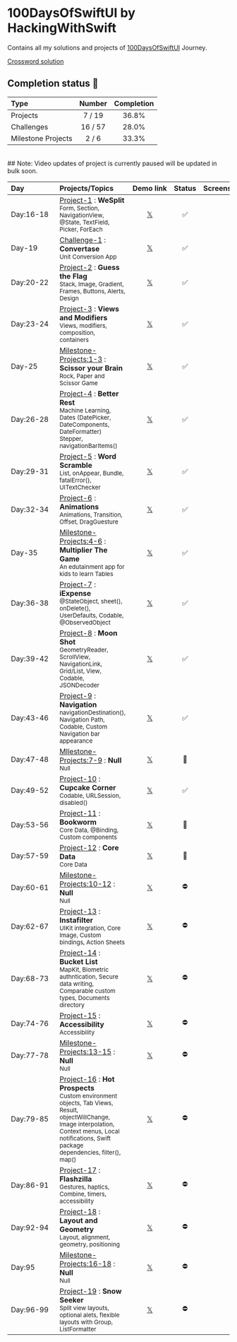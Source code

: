 # 100DaysOfSwiftUI by HackingWithSwift

Contains all my solutions and projects of [100DaysOfSwiftUI](https://www.hackingwithswift.com/100/swiftui) Journey.

[Crossword solution](/15-wordsearch.pdf)

## Completion status 🔸

| Type               |  Number  | Completion |
|:-------------------|:--------:|:----------:|
| Projects           |  7 / 19  |   36.8%    |
| Challenges         | 16 / 57  |   28.0%    |
| Milestone Projects |  2 / 6   |   33.3%    |

<br>
## Note:
Video updates of project is currently paused will be updated in bulk soon.
<br>


| Day&emsp;&emsp;&emsp;&emsp; | Projects/Topics                                                                                                                                                                                                            |                       Demo&nbsp;link                        | Status | Screenshots |
|:----------------------------|:---------------------------------------------------------------------------------------------------------------------------------------------------------------------------------------------------------------------------|:-----------------------------------------------------------:|:------:|:-----------:|
| Day:16-18                   | [Project-1](/P01-WeSplit-D16) : **WeSplit** <br/><sub> Form, Section, NavigationView, @State, TextField, Picker, ForEach                                                                                                   | [𝕏](https://x.com/asdsydd/status/1722579102727823693?s=20) |   ✅    |             |
| Day-19                      | [Challenge-1](/C01-Convertase-D19) : **Convertase** <br><sub> Unit Conversion App </sub>                                                                                                                                   | [𝕏](https://x.com/asdsydd/status/1724490399442723103?s=20) |   ✅    |             |
| Day:20-22                   | [Project-2](/P02-GuessTheFlag-D20) : **Guess the Flag** <br><sub> Stack, Image, Gradient, Frames, Buttons, Alerts, Design </sub>                                                                                           | [𝕏](https://x.com/asdsydd/status/1724876595079655644?s=20) |   ✅    |             |
| Day:23-24                   | [Project-3](/P03-ViewsAndModifiers-D23) : **Views and Modifiers** <br><sub> Views, modifiers, composition, containers </sub>                                                                                               | [𝕏](https://x.com/asdsydd/status/1729543041076388190?s=20) |   ✅    |             |
| Day-25                      | [Milestone-Projects:1-3](/C02-ScissorYourBrain-D25) : **Scissor your Brain** <br><sub> Rock, Paper and Scissor Game </sub>                                                                                                 | [𝕏](https://x.com/asdsydd/status/1729544201988145336?s=20) |   ✅    |             |
| Day:26-28                   | [Project-4](/P04-BetterRest-D26) : **Better Rest** <br><sub> Machine Learning, Dates (DatePicker, DateComponents, DateFormatter) Stepper, navigationBarItems() </sub>                                                      | [𝕏](https://x.com/asdsydd/status/1733856119381274695?s=20) |   ✅    |             |
| Day:29-31                   | [Project-5](/P05-WordScramble-D29) : **Word Scramble** <br><sub> List, onAppear, Bundle, fatalError(), UITextChecker </sub>                                                                                                | [𝕏](https://x.com/asdsydd/status/1733857571965211005?s=20) |   ✅    |             |
| Day:32-34                   | [Project-6](/P06-Animations-D32) : **Animations** <br><sub> Animations, Transition, Offset, DragGuesture </sub>                                                                                                            | [𝕏](https://x.com/asdsydd/status/1736456276211794368?s=20) |   ✅    |             |
| Day-35                      | [Milestone-Projects:4-6](/C03-MultiplierTheGame-D35) : **Multiplier The Game** <br><sub> An edutainment app for kids to learn Tables </sub>                                                                                | [𝕏](https://x.com/asdsydd/status/1742245960800182791?s=20) |   ✅    |             |
| Day:36-38                   | [Project-7](/P07-iExpense-D36) : **iExpense** <br><sub> @StateObject, sheet(), onDelete(), UserDefaults, Codable, @ObservedObject </sub>                                                                                   | [𝕏](https://x.com/asdsydd/status/1742246568496111657?s=20) |   ✅    |             |
| Day:39-42                   | [Project-8](/P08-MoonShot-D39) : **Moon Shot** <br><sub> GeometryReader, ScrollView, NavigationLink, Grid/List, View, Codable, JSONDecoder </sub>                                                                          | [𝕏](https://x.com/asdsydd/status/1775839067034488849?s=20) |   ✅    |             |
| Day:43-46                   | [Project-9](/P09-Navigation-D43) : **Navigation** <br><sub> navigationDestination(), Navigation Path, Codable, Custom Navigation bar appearance </sub>                                                                     |                           [𝕏]()                            |   ✅    |             |
| Day:47-48                   | [MIlestone-Projects:7-9](/) : **Null** <br><sub> Null </sub>                                                                                                                                                               |                           [𝕏]()                            |   🔶    |             |
| Day:49-52                   | [Project-10](/) : **Cupcake Corner** <br><sub> Codable, URLSession, disabled() </sub>                                                                                                                                      |                           [𝕏]()                            |   ✅    |             |
| Day:53-56                   | [Project-11](/) : **Bookworm** <br><sub> Core Data, @Binding, Custom components </sub>                                                                                                                                     |                           [𝕏]()                            |   🔶    |             |
| Day:57-59                   | [Project-12](/) : **Core Data** <br><sub> Core Data </sub>                                                                                                                                                                 |                           [𝕏]()                            |   🔶    |             |
| Day:60-61                   | [Milestone-Projects:10-12](/) : **Null** <br><sub> Null </sub>                                                                                                                                                             |                           [𝕏]()                            |   ⛔️    |             |
| Day:62-67                   | [Project-13](/) : **Instafilter** <br><sub> UIKit integration, Core Image, Custom bindings, Action Sheets </sub>                                                                                                           |                           [𝕏]()                            |   ⛔️    |             |
| Day:68-73                   | [Project-14](/) : **Bucket List** <br><sub> MapKit, Biometric authntication, Secure data writing, Comparable custom types, Documents directory </sub>                                                                      |                           [𝕏]()                            |   ⛔️    |             |
| Day:74-76                   | [Project-15](/) : **Accessibility** <br><sub> Accessibility </sub>                                                                                                                                                         |                           [𝕏]()                            |   ⛔️    |             |
| Day:77-78                   | [Milestone-Projects:13-15](/) : **Null** <br><sub> Null </sub>                                                                                                                                                             |                           [𝕏]()                            |   ⛔️    |             |
| Day:79-85                   | [Project-16](/) : **Hot Prospects** <br><sub> Custom environment objects, Tab Views, Result, objectWillChange, Image interpolation, Context menus, Local notifications, Swift package dependencies, filter(), map() </sub> |                           [𝕏]()                            |   ⛔️    |             |
| Day:86-91                   | [Project-17](/) : **Flashzilla** <br><sub> Gestures, haptics, Combine, timers, accessibility </sub>                                                                                                                        |                           [𝕏]()                            |   ⛔️    |             |
| Day:92-94                   | [Project-18](/) : **Layout and Geometry** <br><sub> Layout, alignment, geometry, positioning </sub>                                                                                                                        |                           [𝕏]()                            |   ⛔️    |             |
| Day:95                      | [Milestone-Projects:16-18](/) : **Null** <br><sub> Null </sub>                                                                                                                                                             |                           [𝕏]()                            |   ⛔️    |             |
| Day:96-99                   | [Project-19](/) : **Snow Seeker** <br><sub> Split view layouts, optional alets, flexible layouts with Group, ListFormatter </sub>                                                                                          |                           [𝕏]()                            |   ⛔️    |             |
